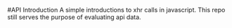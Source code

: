 #API Introduction
A simple introductions to xhr calls in javascript. This repo still serves the purpose of evaluating api data. 
